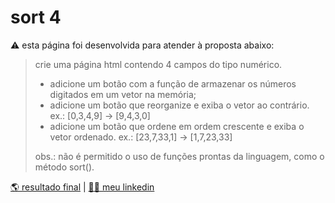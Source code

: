 # sort 4
⚠️ esta página foi desenvolvida para atender à proposta abaixo:

> crie uma página html contendo 4 campos do tipo numérico. 
> * adicione um botão com a função de armazenar os números digitados em um vetor na memória; 
> * adicione um botão que reorganize e exiba o vetor ao contrário. ex.: [0,3,4,9] -> [9,4,3,0] 
> * adicione um botão que ordene em ordem crescente e exiba o vetor ordenado. ex.: [23,7,33,1] -> [1,7,23,33]
> 
> obs.: não é permitido o uso de funções prontas da linguagem, como o método sort().

[🌎 resultado final](https://corqueeuvia.github.io/array) | [🧔🏻 meu linkedin](https://www.linkedin.com/in/corcoviacaique/)